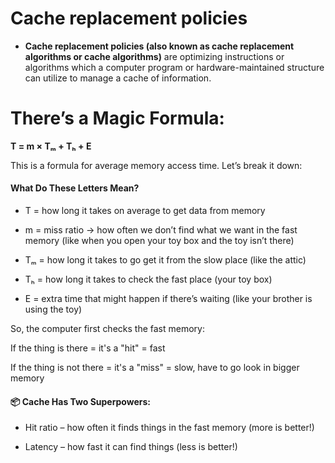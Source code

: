 # Cache replacement policies
- <b>Cache replacement policies (also known as cache replacement algorithms or cache algorithms)</b> are optimizing instructions or algorithms which a computer program or hardware-maintained structure can utilize to manage a cache of information.


# There’s a Magic Formula:
 <b>T = m × Tₘ + Tₕ + E</b>

This is a formula for average memory access time. Let’s break it down:

#### What Do These Letters Mean?
 - T = how long it takes on average to get data from memory

 - m = miss ratio → how often we don’t find what we want in the fast memory
(like when you open your toy box and the toy isn’t there)
 
- Tₘ = how long it takes to go get it from the slow place (like the attic)

- Tₕ = how long it takes to check the fast place (your toy box)

- E = extra time that might happen if there’s waiting (like your brother is using the toy)

 So, the computer first checks the fast memory:

If the thing is there = it's a "hit" = fast

If the thing is not there = it's a "miss" = slow, have to go look in bigger memory

#### 📦 Cache Has Two Superpowers:
- Hit ratio – how often it finds things in the fast memory (more is better!)

 - Latency – how fast it can find things (less is better!)